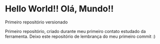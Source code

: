 # Hello World!! Olá, Mundo!!
 Primeiro repositório versionado

Primeiro repositório, criado durante meu primeiro contato estudado da ferramenta. Deixo este repositório de lembrança do meu primeiro commit :)
